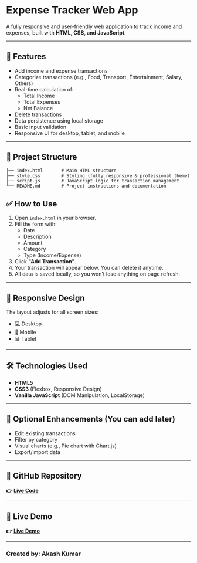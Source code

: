 # Expense Tracker Web App

A fully responsive and user-friendly web application to track income and expenses, built with **HTML, CSS, and JavaScript**.

---

## 🚀 Features

- Add income and expense transactions
- Categorize transactions (e.g., Food, Transport, Entertainment, Salary, Others)
- Real-time calculation of:
  - Total Income
  - Total Expenses
  - Net Balance
- Delete transactions
- Data persistence using local storage
- Basic input validation
- Responsive UI for desktop, tablet, and mobile
  
---

## 📁 Project Structure

```
├── index.html       # Main HTML structure
├── style.css        # Styling (fully responsive & professional theme)
├── script.js        # JavaScript logic for transaction management
└── README.md        # Project instructions and documentation
```

## ✅ How to Use

1. Open `index.html` in your browser.
2. Fill the form with:
   - Date
   - Description
   - Amount
   - Category
   - Type (Income/Expense)
3. Click **"Add Transaction"**.
4. Your transaction will appear below. You can delete it anytime.
5. All data is saved locally, so you won’t lose anything on page refresh.

---

## 📱 Responsive Design
The layout adjusts for all screen sizes:
- 💻 Desktop
- 📱 Mobile
- 📊 Tablet

--- 

## 🛠 Technologies Used
- **HTML5**
- **CSS3** (Flexbox, Responsive Design)
- **Vanilla JavaScript** (DOM Manipulation, LocalStorage)

---

## 📌 Optional Enhancements (You can add later)
- Edit existing transactions
- Filter by category
- Visual charts (e.g., Pie chart with Chart.js)
- Export/import data

---

## 🔗 GitHub Repository 

  **👉 [Live Code](https://akashkumar2011.github.io/JS-expenseTracker/)**

---

## 🚀 Live Demo
  
  **👉 [Live Demo](https://akashkumar2011.github.io/JS-expenseTracker/)**

---

### Created by: Akash Kumar  

